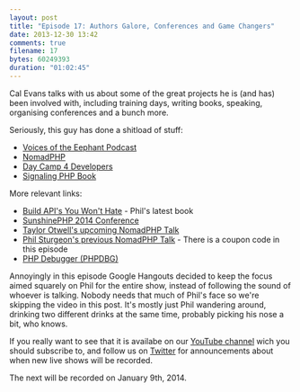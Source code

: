 ```yaml
---
layout: post
title: "Episode 17: Authors Galore, Conferences and Game Changers"
date: 2013-12-30 13:42
comments: true
filename: 17
bytes: 60249393
duration: "01:02:45"
---
```


Cal Evans talks with us about some of the great projects he is (and has) been involved with, including training days, writing books, speaking, organising conferences and a bunch more.

Seriously, this guy has done a shitload of stuff:

* [Voices of the Eephant Podcast](http://voicesoftheelephpant.com/)
* [NomadPHP](http://nomadphp.com/)
* [Day Camp 4 Developers](http://daycamp4developers.com/)
* [Signaling PHP Book](https://leanpub.com/signalingphp)

More relevant links:

* [Build API's You Won't Hate](https://leanpub.com/build-apis-you-wont-hate) - Phil's latest book
* [SunshinePHP 2014 Conference](http://2014.sunshinephp.com/)
* [Taylor Otwell's upcoming NomadPHP Talk](http://nomadphp.com/2013/12/20/march-2014/)
* [Phil Sturgeon's previous NomadPHP Talk](http://nomadphp.com/products/video-laravel-4-yet-another-framework-different-phil-sturgeon/) - There is a coupon code in this episode
* [PHP Debugger (PHPDBG)](http://phpdbg.com/)
	
Annoyingly in this episode Google Hangouts decided to keep the focus aimed squarely on Phil for the entire show, instead of following the sound of whoever is talking. Nobody needs that much of Phil's face so we're skipping the video in this post. It's mostly just Phil wandering around, drinking two different drinks at the same time, probably picking his nose a bit, who knows.

If you really want to see that it is availabe on our [YouTube channel](http://www.youtube.com/channel/UCepVwe7RrxE7Zv3kytUfcKw?feature=watch) wich you should subscribe to, and follow us on [Twitter](https://twitter.com/phptownhall) for announcements about when new live shows will be recorded.

The next will be recorded on January 9th, 2014.
